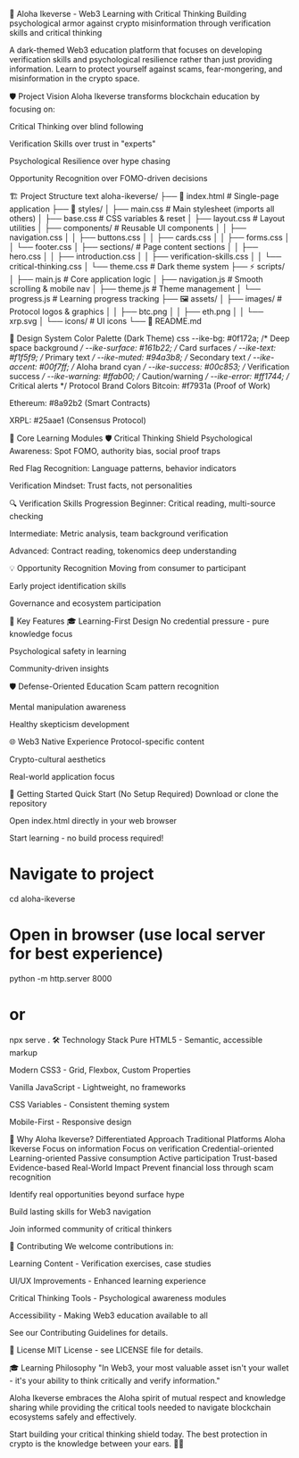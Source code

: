 🌺 Aloha Ikeverse - Web3 Learning with Critical Thinking
Building psychological armor against crypto misinformation through verification skills and critical thinking

A dark-themed Web3 education platform that focuses on developing verification skills and psychological resilience rather than just providing information. Learn to protect yourself against scams, fear-mongering, and misinformation in the crypto space.

🛡️ Project Vision
Aloha Ikeverse transforms blockchain education by focusing on:

Critical Thinking over blind following

Verification Skills over trust in "experts"

Psychological Resilience over hype chasing

Opportunity Recognition over FOMO-driven decisions


🏗️ Project Structure
text
aloha-ikeverse/
├── 📄 index.html                 # Single-page application
├── 🎨 styles/
│   ├── main.css                  # Main stylesheet (imports all others)
│   ├── base.css                  # CSS variables & reset
│   ├── layout.css                # Layout utilities
│   ├── components/               # Reusable UI components
│   │   ├── navigation.css
│   │   ├── buttons.css
│   │   ├── cards.css
│   │   ├── forms.css
│   │   └── footer.css
│   ├── sections/                 # Page content sections
│   │   ├── hero.css
│   │   ├── introduction.css
│   │   ├── verification-skills.css
│   │   └── critical-thinking.css
│   └── theme.css                 # Dark theme system
├── ⚡ scripts/
│   ├── main.js                   # Core application logic
│   ├── navigation.js             # Smooth scrolling & mobile nav
│   ├── theme.js                  # Theme management
│   └── progress.js               # Learning progress tracking
├── 🖼️ assets/
│   ├── images/                   # Protocol logos & graphics
│   │   ├── btc.png
│   │   ├── eth.png
│   │   └── xrp.svg
│   └── icons/                    # UI icons
└── 📖 README.md

🎨 Design System
Color Palette (Dark Theme)
css
--ike-bg: #0f172a;           /* Deep space background */
--ike-surface: #161b22;      /* Card surfaces */
--ike-text: #f1f5f9;         /* Primary text */
--ike-muted: #94a3b8;        /* Secondary text */
--ike-accent: #00f7ff;       /* Aloha brand cyan */
--ike-success: #00c853;      /* Verification success */
--ike-warning: #ffab00;      /* Caution/warning */
--ike-error: #ff1744;        /* Critical alerts */
Protocol Brand Colors
Bitcoin: #f7931a (Proof of Work)

Ethereum: #8a92b2 (Smart Contracts)

XRPL: #25aae1 (Consensus Protocol)

🧠 Core Learning Modules
🛡️ Critical Thinking Shield
Psychological Awareness: Spot FOMO, authority bias, social proof traps

Red Flag Recognition: Language patterns, behavior indicators

Verification Mindset: Trust facts, not personalities

🔍 Verification Skills Progression
Beginner: Critical reading, multi-source checking

Intermediate: Metric analysis, team background verification

Advanced: Contract reading, tokenomics deep understanding

💡 Opportunity Recognition
Moving from consumer to participant

Early project identification skills

Governance and ecosystem participation

🎯 Key Features
🎓 Learning-First Design
No credential pressure - pure knowledge focus

Psychological safety in learning

Community-driven insights

🛡️ Defense-Oriented Education
Scam pattern recognition

Mental manipulation awareness

Healthy skepticism development

🌐 Web3 Native Experience
Protocol-specific content

Crypto-cultural aesthetics

Real-world application focus

🚀 Getting Started
Quick Start (No Setup Required)
Download or clone the repository

Open index.html directly in your web browser

Start learning - no build process required!

# Navigate to project
cd aloha-ikeverse

# Open in browser (use local server for best experience)
python -m http.server 8000
# or
npx serve .
🛠️ Technology Stack
Pure HTML5 - Semantic, accessible markup

Modern CSS3 - Grid, Flexbox, Custom Properties

Vanilla JavaScript - Lightweight, no frameworks

CSS Variables - Consistent theming system

Mobile-First - Responsive design

🌟 Why Aloha Ikeverse?
Differentiated Approach
Traditional Platforms	Aloha Ikeverse
Focus on information	Focus on verification
Credential-oriented	Learning-oriented
Passive consumption	Active participation
Trust-based	Evidence-based
Real-World Impact
Prevent financial loss through scam recognition

Identify real opportunities beyond surface hype

Build lasting skills for Web3 navigation

Join informed community of critical thinkers

🤝 Contributing
We welcome contributions in:

Learning Content - Verification exercises, case studies

UI/UX Improvements - Enhanced learning experience

Critical Thinking Tools - Psychological awareness modules

Accessibility - Making Web3 education available to all

See our Contributing Guidelines for details.

📜 License
MIT License - see LICENSE file for details.

🎓 Learning Philosophy
"In Web3, your most valuable asset isn't your wallet - it's your ability to think critically and verify information."

Aloha Ikeverse embraces the Aloha spirit of mutual respect and knowledge sharing while providing the critical tools needed to navigate blockchain ecosystems safely and effectively.

Start building your critical thinking shield today. The best protection in crypto is the knowledge between your ears. 🧠✨
